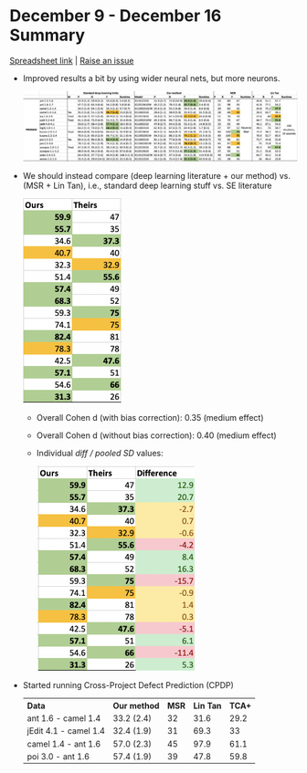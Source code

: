 # December 9 - December 16 Summary

[Spreadsheet link](https://drive.google.com/file/d/11cyW2XYFhwIyeZsZfPx_fVFke1ASSp_d/view?usp=sharing)  |  [Raise an issue](https://github.com/raise-yedida/defect-prediction-dnn/issues/new)

* Improved results a bit by using wider neural nets, but more neurons.

    ![table](./table.png)

* We should instead compare (deep learning literature + our method) vs. (MSR + Lin Tan), i.e., standard deep learning stuff vs. SE literature

    <img src="./compare.png" alt="compare" style="zoom:50%;" />

    * Overall Cohen d (with bias correction): 0.35 (medium effect)

    * Overall Cohen d (without bias correction): 0.40 (medium effect)

    * Individual *diff / pooled SD* values:

        <img src="./cohen.png" alt="cohen" style="zoom:50%;" />

* Started running Cross-Project Defect Prediction (CPDP)

    <table>
      <tr>
        <th>Data</th>
      	<th>Our method</th>
        <th>MSR</th>
        <th>Lin Tan</th>
        <th>TCA+</th>
      </tr>
      <tr>
      	<td>ant 1.6 - camel 1.4</td>
        <td>33.2 (2.4)</td>
        <td>32</td>
        <td>31.6</td>
        <td>29.2</td>
      </tr>
      <tr>
      	<td>jEdit 4.1 - camel 1.4</td>
        <td>32.4 (1.9)</td>
        <td>31</td>
        <td>69.3</td>
        <td>33</td>
      </tr>
      <tr>
      	<td>camel 1.4 - ant 1.6</td>
        <td>57.0 (2.3)</td>
        <td>45</td>
        <td>97.9</td>
        <td>61.1</td>
      </tr>
      <tr>
      	<td>poi 3.0 - ant 1.6</td>
        <td>57.4 (1.9)</td>
        <td>39</td>
        <td>47.8</td>
        <td>59.8</td>
      </tr>
    </table>

    